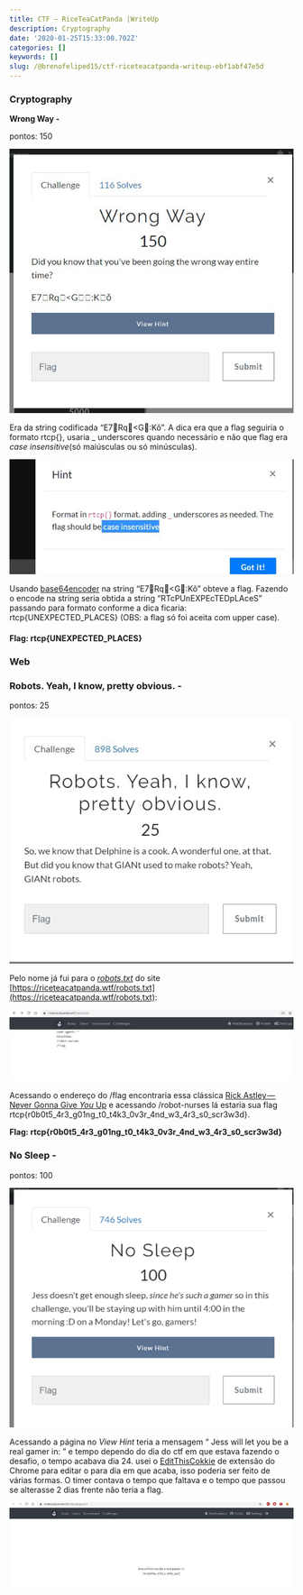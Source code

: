 ```yaml
---
title: CTF — RiceTeaCatPanda |WriteUp
description: Cryptography
date: '2020-01-25T15:33:00.702Z'
categories: []
keywords: []
slug: /@brenofeliped15/ctf-riceteacatpanda-writeup-ebf1abf47e5d
---
```


### Cryptography

**Wrong Way -**

pontos: 150

![](img/1__z__XEWR78kIzl3E5McWPn6g.jpeg)

Era da string codificada “E7Rq<G:Kǒ”. A dica era que a flag seguiria o formato rtcp{}, usaria \_ underscores quando necessário e não que flag era _case insensitive_(só maiúsculas ou só minúsculas).

![dica](img/1__EOEXnWaQxtb8u0ZT4L8wtw.jpeg)

Usando [base64encoder](https://www.base64encode.org/) na string “E7Rq<G:Kǒ” obteve a flag. Fazendo o encode na string seria obtida a string “RTcPUnEXPEcTEDpLAceS” passando para formato conforme a dica ficaria: rtcp{UNEXPECTED\_PLACES} (OBS: a flag só foi aceita com upper case).

#### Flag: rtcp{UNEXPECTED\_PLACES}

### Web

### Robots. Yeah, I know, pretty obvious. -

pontos: 25

![enunciado](img/1__c9ZZtdf4iqPKqS6YVwNvkg.jpeg)

Pelo nome já fui para o [_robots.txt_](https://rockcontent.com/blog/robots-txt/)  do site [https://riceteacatpanda.wtf/robots.txt](https://riceteacatpanda.wtf/robots.txt):

![](img\1__X__qJqkvLkMM2sg9Yguh__uA.jpeg)

Acessando o endereço do /flag encontraria essa clássica [Rick Astley — Never Gonna Give _You_ Up](https://youtu.be/dQw4w9WgXcQ) e acessando /robot-nurses lá estaria sua flag rtcp{r0b0t5\_4r3\_g01ng\_t0\_t4k3\_0v3r\_4nd\_w3\_4r3\_s0\_scr3w3d}.

**Flag: rtcp{r0b0t5\_4r3\_g01ng\_t0\_t4k3\_0v3r\_4nd\_w3\_4r3\_s0\_scr3w3d}**

### No Sleep -

pontos: 100

![enunciado](img/1__k8vRkxIyBbnWLNHltjo__hg.png)

Acessando a página no _View Hint_ teria a mensagem “ Jess will let you be a real gamer in: ” e tempo dependo do dia do ctf em que estava fazendo o desafio, o tempo acabava dia 24. usei o [EditThisCokkie](http://www.editthiscookie.com/) de extensão do Chrome para editar o para dia em que acaba, isso poderia ser feito de várias formas. O timer contava o tempo que faltava e o tempo que passou se alterasse 2 dias frente não teria a flag.

![](img/1__PBOCIh7zdq99XMB9NikymA.jpeg)
